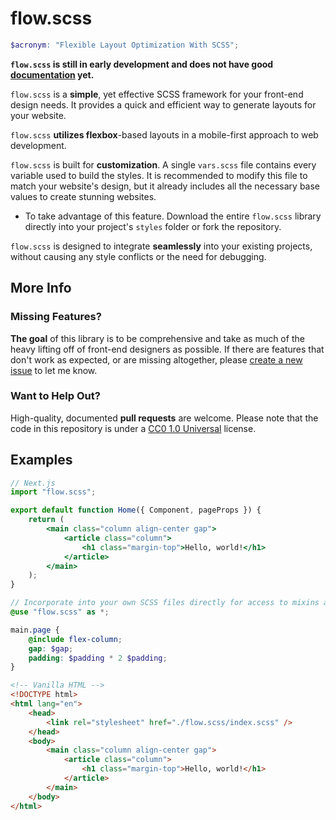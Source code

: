 # flow.scss

```scss
$acronym: "Flexible Layout Optimization With SCSS";
```

**`flow.scss` is still in early development and does not have good [documentation](https://github.com/NotTimTam/flow.scss/wiki) yet.**

`flow.scss` is a **simple**, yet effective SCSS framework for your front-end design needs. It provides a quick and efficient way to generate layouts for your website.

`flow.scss` **utilizes flexbox**-based layouts in a mobile-first approach to web development.

`flow.scss` is built for **customization**. A single `vars.scss` file contains every variable used to build the styles. It is recommended to modify this file to match your website's design, but it already includes all the necessary base values to create stunning websites.

-   To take advantage of this feature. Download the entire `flow.scss` library directly into your project's `styles` folder or fork the repository.

`flow.scss` is designed to integrate **seamlessly** into your existing projects, without causing any style conflicts or the need for debugging.

## More Info

### Missing Features?

**The goal** of this library is to be comprehensive and take as much of the heavy lifting off of front-end designers as possible. If there are features that don't work as expected, or are missing altogether, please [create a new issue](https://github.com/NotTimTam/flow.scss/issues) to let me know.

### Want to Help Out?

High-quality, documented **pull requests** are welcome. Please note that the code in this repository is under a [CC0 1.0 Universal](https://github.com/NotTimTam/flow.scss/blob/main/LICENSE) license.

## Examples

```jsx
// Next.js
import "flow.scss";

export default function Home({ Component, pageProps }) {
	return (
		<main class="column align-center gap">
			<article class="column">
				<h1 class="margin-top">Hello, world!</h1>
			</article>
		</main>
	);
}
```

```scss
// Incorporate into your own SCSS files directly for access to mixins and variables.
@use "flow.scss" as *;

main.page {
	@include flex-column;
	gap: $gap;
	padding: $padding * 2 $padding;
}
```

```html
<!-- Vanilla HTML -->
<!DOCTYPE html>
<html lang="en">
	<head>
		<link rel="stylesheet" href="./flow.scss/index.scss" />
	</head>
	<body>
		<main class="column align-center gap">
			<article class="column">
				<h1 class="margin-top">Hello, world!</h1>
			</article>
		</main>
	</body>
</html>
```
